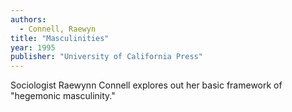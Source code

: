 ```yaml
---
authors:
  - Connell, Raewyn
title: "Masculinities"
year: 1995
publisher: "University of California Press"
---
```


Sociologist Raewynn Connell explores out her basic framework of
"hegemonic masculinity."

